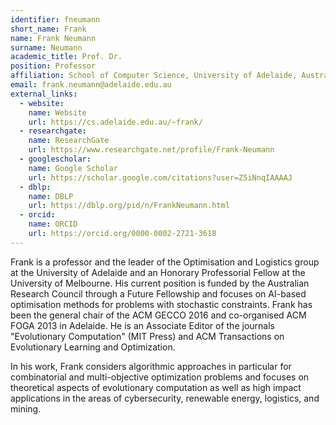 ```yaml
---
identifier: fneumann
short_name: Frank
name: Frank Neumann
surname: Neumann
academic_title: Prof. Dr.
position: Professor
affiliation: School of Computer Science, University of Adelaide, Australia
email: frank.neumann@adelaide.edu.au 
external_links:
  - website:
    name: Website
    url: https://cs.adelaide.edu.au/~frank/
  - researchgate:
    name: ResearchGate
    url: https://www.researchgate.net/profile/Frank-Neumann
  - googlescholar:
    name: Google Scholar
    url: https://scholar.google.com/citations?user=Z5iNnqIAAAAJ
  - dblp:
    name: DBLP
    url: https://dblp.org/pid/n/FrankNeumann.html
  - orcid:
    name: ORCID
    url: https://orcid.org/0000-0002-2721-3618
---
```

Frank is a professor and the leader of the Optimisation and Logistics group at the University of Adelaide and an Honorary Professorial Fellow at the University of Melbourne. His current position is funded by the Australian Research Council through a Future Fellowship and focuses on AI-based optimisation methods for problems with stochastic constraints. Frank has been the general chair of the ACM GECCO 2016 and co-organised ACM FOGA 2013 in Adelaide. He is an Associate Editor of the journals "Evolutionary Computation" (MIT Press) and ACM Transactions on Evolutionary Learning and Optimization. 

In his work, Frank considers algorithmic approaches in particular for combinatorial and multi-objective optimization problems and focuses on theoretical aspects of evolutionary computation as well as high impact applications in the areas of cybersecurity, renewable energy, logistics, and mining.
